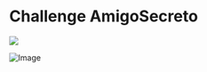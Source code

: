 
# Challenge AmigoSecreto

<a href="https://ravybomfim.github.io/Challenge-Amigo-Secreto/">
  <img src="https://github.com/user-attachments/assets/e68d7802-7123-4a7c-a063-f8c227e54f87">
<a/>
  
![Image](https://github.com/user-attachments/assets/588fb746-f6ef-4b63-86be-073ab9c9e4f7)

